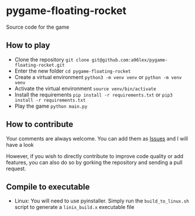 # pygame-floating-rocket

Source code for the game

## How to play

- Clone the repository `git clone git@github.com:a96lex/pygame-floating-rocket.git`
- Enter the new folder `cd pygame-floating-rocket`
- Create a virtual environment `python3 -m venv venv` or `python -m venv venv`
- Activate the virtual environment `source venv/bin/activate`
- Install the requirements `pip install -r requirements.txt` or `pip3 install -r requirements.txt`
- Play the game `python main.py`

## How to contribute

Your comments are always welcome. You can add them as [Issues](https://github.com/a96lex/pygame-floating-rocket/issues) and I will have a look

However, if you wish to directly contribute to improve code quality or add features, you can also do so by gorking the repository and sending a pull request.

## Compile to executable

- Linux: You will need to use pyinstaller. Simply run the `build_to_linux.sh` script to generate a `linix_build.x` executable file
